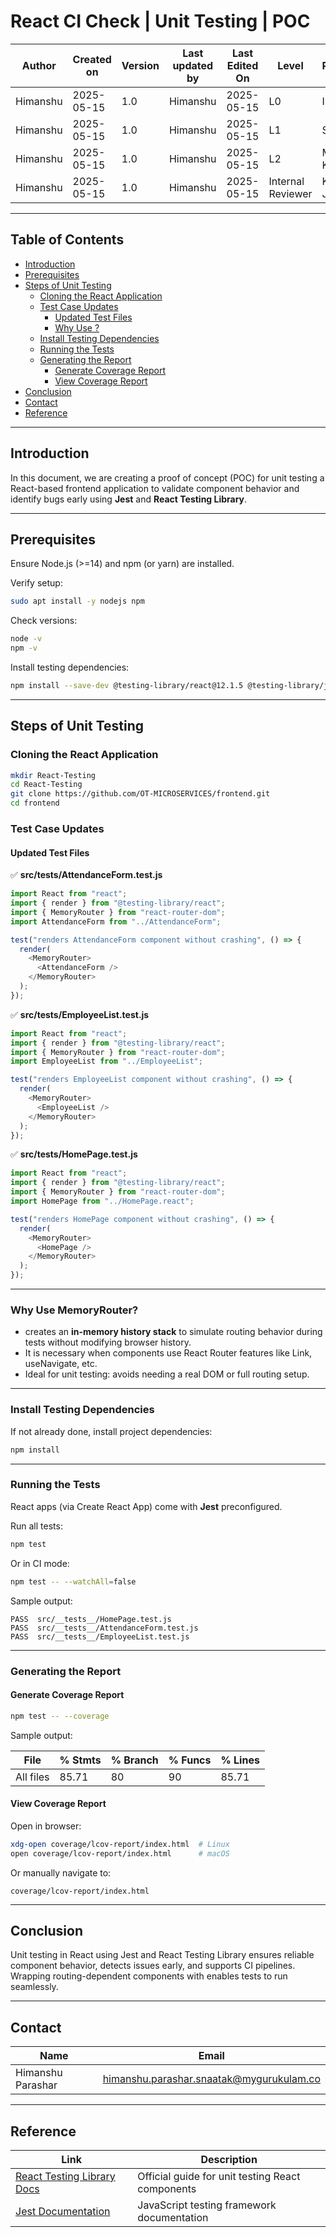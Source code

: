 
# React CI Check | Unit Testing | POC

| Author     | Created on | Version | Last updated by | Last Edited On | Level             | Reviewer        |
|------------|------------|---------|------------------|----------------|-------------------|-----------------|
| Himanshu   | 2025-05-15 | 1.0     | Himanshu         | 2025-05-15     | L0                | Imran           |
| Himanshu   | 2025-05-15 | 1.0     | Himanshu         | 2025-05-15     | L1                | Shashi          |
| Himanshu   | 2025-05-15 | 1.0     | Himanshu         | 2025-05-15     | L2                | Mahesh Kumar    |
| Himanshu   | 2025-05-15 | 1.0     | Himanshu         | 2025-05-15     | Internal Reviewer | Komal Jaiswal   |

---

## Table of Contents

- [Introduction](#introduction)  
- [Prerequisites](#prerequisites)  
- [Steps of Unit Testing](#steps-of-unit-testing)  
  - [Cloning the React Application](#cloning-the-react-application)  
  - [Test Case Updates](#test-case-updates)  
    - [Updated Test Files](#updated-test-files)  
    - [Why Use <MemoryRouter>?](#why-use-memoryrouter)  
  - [Install Testing Dependencies](#install-testing-dependencies)  
  - [Running the Tests](#running-the-tests)  
  - [Generating the Report](#generating-the-report)  
    - [Generate Coverage Report](#generate-coverage-report)  
    - [View Coverage Report](#view-coverage-report)  
- [Conclusion](#conclusion)  
- [Contact](#contact)  
- [Reference](#reference)  
---

## Introduction

In this document, we are creating a proof of concept (POC) for unit testing a React-based frontend application to validate component behavior and identify bugs early using **Jest** and **React Testing Library**.

---

## Prerequisites

Ensure Node.js (>=14) and npm (or yarn) are installed.

Verify setup:

```bash
sudo apt install -y nodejs npm
```

Check versions:

```bash
node -v
npm -v
```

Install testing dependencies:

```bash
npm install --save-dev @testing-library/react@12.1.5 @testing-library/jest-dom@5.16.5
```
---

## Steps of Unit Testing

### Cloning the React Application

```bash
mkdir React-Testing
cd React-Testing
git clone https://github.com/OT-MICROSERVICES/frontend.git
cd frontend
```

### Test Case Updates

#### Updated Test Files

✅ **src/__tests__/AttendanceForm.test.js**

```javascript
import React from "react";
import { render } from "@testing-library/react";
import { MemoryRouter } from "react-router-dom";
import AttendanceForm from "../AttendanceForm";

test("renders AttendanceForm component without crashing", () => {
  render(
    <MemoryRouter>
      <AttendanceForm />
    </MemoryRouter>
  );
});
```

✅ **src/__tests__/EmployeeList.test.js**

```javascript
import React from "react";
import { render } from "@testing-library/react";
import { MemoryRouter } from "react-router-dom";
import EmployeeList from "../EmployeeList";

test("renders EmployeeList component without crashing", () => {
  render(
    <MemoryRouter>
      <EmployeeList />
    </MemoryRouter>
  );
});
```

✅ **src/__tests__/HomePage.test.js**

```javascript
import React from "react";
import { render } from "@testing-library/react";
import { MemoryRouter } from "react-router-dom";
import HomePage from "../HomePage.react";

test("renders HomePage component without crashing", () => {
  render(
    <MemoryRouter>
      <HomePage />
    </MemoryRouter>
  );
});
```

---

### Why Use MemoryRouter?

- **<MemoryRouter>** creates an **in-memory history stack** to simulate routing behavior during tests without modifying browser history.
- It is necessary when components use React Router features like Link, useNavigate, etc.
- Ideal for unit testing: avoids needing a real DOM or full routing setup.

---

### Install Testing Dependencies

If not already done, install project dependencies:

```bash
npm install
```

---

### Running the Tests

React apps (via Create React App) come with **Jest** preconfigured.

Run all tests:

```bash
npm test
```

Or in CI mode:

```bash
npm test -- --watchAll=false
```

Sample output:

```
PASS  src/__tests__/HomePage.test.js
PASS  src/__tests__/AttendanceForm.test.js
PASS  src/__tests__/EmployeeList.test.js
```

---

### Generating the Report

#### Generate Coverage Report

```bash
npm test -- --coverage
```

Sample output:

| File         | % Stmts | % Branch | % Funcs | % Lines |
|--------------|---------|----------|--------|---------|
| All files    |   85.71 |       80 |     90 |   85.71 |

#### View Coverage Report

Open in browser:

```bash
xdg-open coverage/lcov-report/index.html  # Linux
open coverage/lcov-report/index.html      # macOS
```

Or manually navigate to:

```
coverage/lcov-report/index.html
```

---

## Conclusion

Unit testing in React using Jest and React Testing Library ensures reliable component behavior, detects issues early, and supports CI pipelines. Wrapping routing-dependent components with **<MemoryRouter>** enables tests to run seamlessly.

---

## Contact

| Name              | Email                                         |
|-------------------|-----------------------------------------------|
| Himanshu Parashar | himanshu.parashar.snaatak@mygurukulam.co      |

---

## Reference

| Link                                                                 | Description                                      |
|----------------------------------------------------------------------|--------------------------------------------------|
| [React Testing Library Docs](https://testing-library.com/docs/react-testing-library/intro/) | Official guide for unit testing React components |
| [Jest Documentation](https://jestjs.io/docs/getting-started)         | JavaScript testing framework documentation       |
